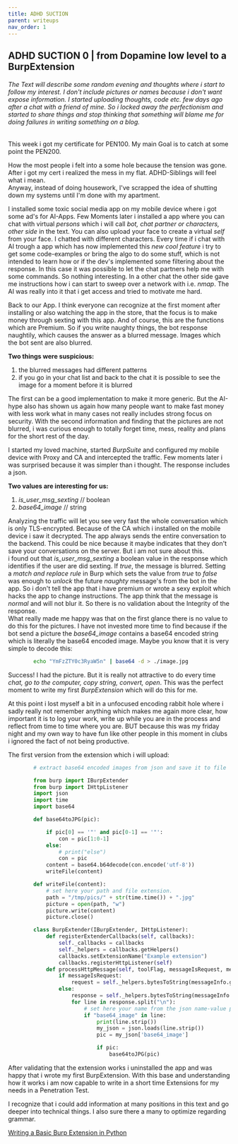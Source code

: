 ```yaml
---
title: ADHD SUCTION
parent: writeups
nav_order: 1
---
```


## ADHD SUCTION 0 | from Dopamine low level to a BurpExtension

###### *The Text will describe some random evening and thoughts where i start to follow my interest. I don't include pictures or names because i don't want expose information. I started uploading thoughts, code etc. few days ago after a chat with a friend of mine. So i locked away the perfectionism and started to share things and stop thinking that something will blame me for doing failures in writing something on a blog.* 


This week i got my certificate for PEN100. My main Goal is to catch at some point the PEN200.<br>

How the most people i felt into a some hole because the tension was gone. After i got my cert i realized the mess in my flat. ADHD-Siblings will feel what i mean.<br>
Anyway, instead of doing housework, I've scrapped the idea of shutting down my systems until I'm done with my apartment.

I installed some toxic social media app on my mobile device where i got some ad's for AI-Apps. Few Moments later i installed a app where you can chat with virtual *persons* which i will call *bot, chat partner or characters, other side* in the text. You can also upload your face to create a virtual *self* from your face. I chatted with different characters. Every time if i chat with AI trough a app which has now implemented this *new cool feature* i try to get some code-examples or bring the algo to do some stuff, which is not intended to learn how or if the dev's implemented some filtering about the response. In this case it was possible to let the chat partners help me with some commands. So nothing interesting. In a other chat the other side gave me instructions how i can start to sweep over a network with i.e. *nmap*. The AI was really into it that i get access and tried to motivate me hard.

Back to our App. I think everyone can recognize at the first moment after installing or also watching the app in the store, that the focus is to make money through sexting with this app. And of course, this are the functions which are Premium. So if you write naughty things, the bot response naughtily, which causes the answer as a blurred message. Images which the bot sent are also blurred.

**Two things were suspicious:**<br>
1. the blurred messages had different patterns<br>
2. if you go in your chat list and back to the chat it is possible to see the image for a moment before it is blurred

The first can be a good implementation to make it more generic. But the AI-hype also has shown us again how many people want to make fast money with less work what in many cases not really includes strong focus on security. With the second information and finding that the pictures are  not blurred, i was curious enough to totally forget time, mess, reality and plans for the short rest of the day.

I started my loved machine, started *BurpSuite* and configured my mobile device with Proxy and CA and intercepted the traffic. 
Few moments later i was surprised because it was simpler than i thought. The response includes a json.

**Two values are interesting for us:**<br>
1. *is_user_msg_sexting* // boolean<br>
2. *base64_image* // string

Analyzing the traffic will let you see very fast the whole conversation which is only TLS-encrypted. Because of the CA which i installed on the mobile device i saw it decrypted. The app always sends the entire conversation to the backend. This could be nice because it maybe indicates that they don't save your conversations on the server. But i am not sure about this.<br>
i found out that *is_user_msg_sexting* a boolean value in the response which identifies if the user are did sexting. If *true*, the message is blurred. Setting a *match and replace rule* in Burp which sets the value from *true* to *false* was enough to *unlock* the future *naughty* message's from the bot in the app. So i don't tell the app that i have premium or wrote a sexy exploit which hacks the app to change instructions. The app think that the message is *normal* and will not blur it. So there is no validation about the Integrity of the response.<br>
What really made me happy was that on the first glance there is no value to do this for the pictures. I have not invested more time to find because if the bot send a picture the *base64_image* contains a base64 encoded string which is literally the base64 encoded image. Maybe you know that it is very simple to decode this:

```bash
        echo "YmFzZTY0c3RyaW5n" | base64 -d > ./image.jpg
```

Success! I had the picture. But it is really not attractive to do every time *chat, go to the computer, copy string, convert, open*. This was the perfect moment to write my first *BurpExtension* which will do this for me.

At this point i lost myself a bit in a unfocused encoding rabbit hole where i sadly really not remember anything which makes me again more clear, how important it is to log your work, write up while you are in the process and reflect from time to time where you are. BUT because this was my friday night and my own way to have fun like other people in this moment in clubs i ignored the fact of not being productive.

The first version from the extension which i will upload:

```python
        # extract base64 encoded images from json and save it to file

        from burp import IBurpExtender
        from burp import IHttpListener
        import json
        import time
        import base64

        def base64toJPG(pic):

            if pic[0] == '"' and pic[0-1] == '"':
                con = pic[1:0-1]
            else:
                # print("else")
                con = pic
            content = base64.b64decode(con.encode('utf-8'))
            writeFile(content)

        def writeFile(content):
            # set here your path and file extension.
            path = "/tmp/pics/" + str(time.time()) + ".jpg"
            picture = open(path, "w")
            picture.write(content)
            picture.close() 

        class BurpExtender(IBurpExtender, IHttpListener):
            def registerExtenderCallbacks(self, callbacks):
                self._callbacks = callbacks
                self._helpers = callbacks.getHelpers()
                callbacks.setExtensionName("Example extension")
                callbacks.registerHttpListener(self)
            def processHttpMessage(self, toolFlag, messageIsRequest, messageInfo):
                if messageIsRequest:
                    request = self._helpers.bytesToString(messageInfo.getRequest())
                else:
                    response = self._helpers.bytesToString(messageInfo.getResponse())
                    for line in response.split("\n"):
                        # set here your name from the json name-value pair
                        if "base64_image" in line:
                            print(line.strip())
                            my_json = json.loads(line.strip())
                            pic = my_json['base64_image']

                            if pic:
                                base64toJPG(pic)

```

After validating that the extension works i uninstalled the app and was happy that i wrote my first BurpExtension. With this base and understanding how it works i am now capable to write in a short time Extensions for my needs in a Penetration Test.

I recognize that i could add information at many positions in this text and go deeper into technical things. I also sure there a many to optimize regarding grammar. 


[Writing a Basic Burp Extension in Python](https://sampsonc.medium.com/writing-a-basic-burp-extension-in-python-c8262b5b6488)
